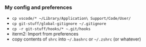 ### My config and preferences
- `cp vscode/* ~/Library/Application\ Support/Code/User/`
- `cp git-stuff/global-gitignore ~/.gitignore`
- `cp -r git-stuff/hooks/* ~.git/hooks`
- iterm2: Import from preferences
- copy contents of `shrc` into `~/.bashrc` or `~/.zshrc` (or whatever)

